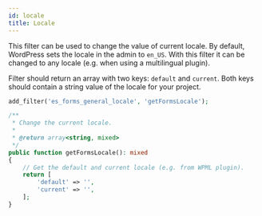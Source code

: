 ```yaml
---
id: locale
title: Locale
---
```


This filter can be used to change the value of current locale. By default, WordPress sets the locale in the admin to `en_US`. With this filter it can be changed to any locale (e.g. when using a multilingual plugin).

Filter should return an array with two keys: `default` and `current`. Both keys should contain a string value of the locale for your project.

```php
add_filter('es_forms_general_locale', 'getFormsLocale');

/**
 * Change the current locale.
 *
 * @return array<string, mixed>
 */
public function getFormsLocale(): mixed
{
	// Get the default and current locale (e.g. from WPML plugin).
	return [
		'default' => '',
		'current' => '',
	];
}
```

